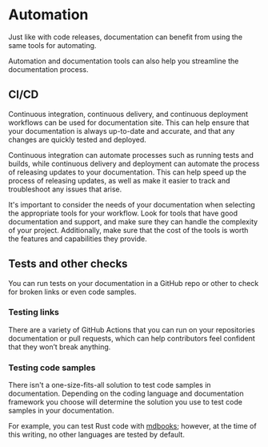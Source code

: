 # Automation

Just like with code releases, documentation can benefit from using the same tools for automating.

Automation and documentation tools can also help you streamline the documentation process.

## CI/CD

Continuous integration, continuous delivery, and continuous deployment workflows can be used for documentation site. This can help ensure that your documentation is always up-to-date and accurate, and that any changes are quickly tested and deployed.

Continuous integration can automate processes such as running tests and builds, while continuous delivery and deployment can automate the process of releasing updates to your documentation. This can help speed up the process of releasing updates, as well as make it easier to track and troubleshoot any issues that arise.

It's important to consider the needs of your documentation when selecting the appropriate tools for your workflow. Look for tools that have good documentation and support, and make sure they can handle the complexity of your project. Additionally, make sure that the cost of the tools is worth the features and capabilities they provide.

## Tests and other checks

You can run tests on your documentation in a GitHub repo or other to check for broken links or even code samples.

### Testing links

There are a variety of GitHub Actions that you can run on your repositories documentation or pull requests, which can help contributors feel confident that they won’t break anything.

### Testing code samples

There isn't a one-size-fits-all solution to test code samples in documentation. Depending on the coding language and documentation framework you choose will determine the solution you use to test code samples in your documentation.

For example, you can test Rust code with [mdbooks](https://rust-lang.github.io/mdBook/cli/test.html); however, at the time of this writing, no other languages are tested by default.
